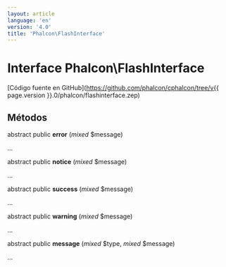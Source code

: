 ```yaml
---
layout: article
language: 'en'
version: '4.0'
title: 'Phalcon\FlashInterface'
---
```

# Interface **Phalcon\FlashInterface**

[Código fuente en GitHub](https://github.com/phalcon/cphalcon/tree/v{{ page.version }}.0/phalcon/flashinterface.zep)

## Métodos

abstract public **error** (*mixed* $message)

...

abstract public **notice** (*mixed* $message)

...

abstract public **success** (*mixed* $message)

...

abstract public **warning** (*mixed* $message)

...

abstract public **message** (*mixed* $type, *mixed* $message)

...